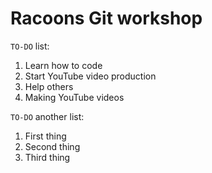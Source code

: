 # Racoons Git workshop

`TO-DO` list:
1. Learn how to code
2. Start YouTube video production
3. Help others
4. Making YouTube videos

`TO-DO` another list:
1. First thing
2. Second thing
3. Third thing
